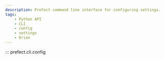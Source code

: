 ```yaml
---
description: Prefect command line interface for configuring settings.
tags:
    - Python API
    - CLI
    - config
    - settings
    - Orion
---
```


::: prefect.cli.config